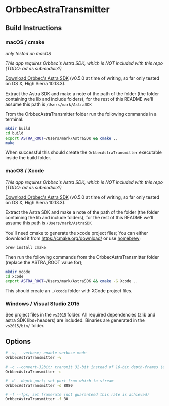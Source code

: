 # OrbbecAstraTransmitter

## Build Instructions



### macOS / cmake
_only tested on macOS_

_This app requires Orbbec's Astra SDK, which is NOT included with this repo (TODO: ad as submodule?)_

[Download Orbbec's Astra SDK](https://orbbec3d.com/develop/) (v0.5.0 at time of writing, so far only tested on OS X, High Sierra 10.13.3).

Extract the Astra SDK and make a note of the path of the folder (the folder containing the lib and include folders), for the rest of this README we'll assume this path is ```/Users/mark/AstraSDK```

From the OrbbecAstraTransmitter folder run the following commands in a terminal:
```bash
mkdir build
cd build
export ASTRA_ROOT=/Users/mark/AstraSDK && cmake ..
make
```

When successful this should create the ```OrbbecAstraTransmitter``` executable inside the build folder.




### macOS / Xcode
_This app requires Orbbec's Astra SDK, which is NOT included with this repo (TODO: ad as submodule?)_

[Download Orbbec's Astra SDK](https://orbbec3d.com/develop/) (v0.5.0 at time of writing, so far only tested on OS X, High Sierra 10.13.3).

Extract the Astra SDK and make a note of the path of the folder (the folder containing the lib and include folders), for the rest of this README we'll assume this path is ```/Users/mark/AstraSDK```

You'll need cmake to generate the xcode project files;
You can either download it from https://cmake.org/download/ or use [homebrew](https://brew.sh);
```bash
brew install cmake
```

Then run the following commands from the OrbbecAstraTransmitter folder (replace the ASTRA_ROOT value for);
```bash
mkdir xcode
cd xcode
export ASTRA_ROOT=/Users/mark/AstraSDK && cmake -G Xcode ..
```

This should create an ```./xcode``` folder with XCode project files.


### Windows / Visual Studio 2015
See project files in the ```vs2015``` folder. All required dependencies (zlib and astra SDK libs+headers) are included. Binaries are generated in the ```vs2015/bin/``` folder.



## Options

```bash
# -v, --verbose; enable verbose mode
OrbbecAstraTransmitter -v

# -c --convert-32bit; transmit 32-bit instead of 16-bit depth-frames (each pixel 4 bytes instead of 2 bytes)
OrbbecAstraTransmitter -c

# -d --depth-port; set port from which to stream
OrbbecAstraTransmitter -d 8080

# -f --fps; set framerate (not guaranteed this rate is achieved)
OrbbecAstraTransmitter -f 30
```
